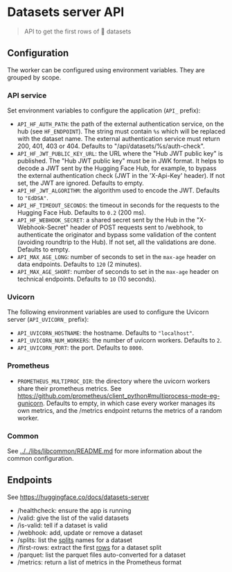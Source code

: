 # Datasets server API

> API to get the first rows of 🤗 datasets

## Configuration

The worker can be configured using environment variables. They are grouped by scope.

### API service

Set environment variables to configure the application (`API_` prefix):

- `API_HF_AUTH_PATH`: the path of the external authentication service, on the hub (see `HF_ENDPOINT`). The string must contain `%s` which will be replaced with the dataset name. The external authentication service must return 200, 401, 403 or 404. Defaults to "/api/datasets/%s/auth-check".
- `API_HF_JWT_PUBLIC_KEY_URL`: the URL where the "Hub JWT public key" is published. The "Hub JWT public key" must be in JWK format. It helps to decode a JWT sent by the Hugging Face Hub, for example, to bypass the external authentication check (JWT in the 'X-Api-Key' header). If not set, the JWT are ignored. Defaults to empty.
- `API_HF_JWT_ALGORITHM`: the algorithm used to encode the JWT. Defaults to `"EdDSA"`.
- `API_HF_TIMEOUT_SECONDS`: the timeout in seconds for the requests to the Hugging Face Hub. Defaults to `0.2` (200 ms).
- `API_HF_WEBHOOK_SECRET`: a shared secret sent by the Hub in the "X-Webhook-Secret" header of POST requests sent to /webhook, to authenticate the originator and bypass some validation of the content (avoiding roundtrip to the Hub). If not set, all the validations are done. Defaults to empty.
- `API_MAX_AGE_LONG`: number of seconds to set in the `max-age` header on data endpoints. Defaults to `120` (2 minutes).
- `API_MAX_AGE_SHORT`: number of seconds to set in the `max-age` header on technical endpoints. Defaults to `10` (10 seconds).

### Uvicorn

The following environment variables are used to configure the Uvicorn server (`API_UVICORN_` prefix):

- `API_UVICORN_HOSTNAME`: the hostname. Defaults to `"localhost"`.
- `API_UVICORN_NUM_WORKERS`: the number of uvicorn workers. Defaults to `2`.
- `API_UVICORN_PORT`: the port. Defaults to `8000`.

### Prometheus

- `PROMETHEUS_MULTIPROC_DIR`: the directory where the uvicorn workers share their prometheus metrics. See https://github.com/prometheus/client_python#multiprocess-mode-eg-gunicorn. Defaults to empty, in which case every worker manages its own metrics, and the /metrics endpoint returns the metrics of a random worker.

### Common

See [../../libs/libcommon/README.md](../../libs/libcommon/README.md) for more information about the common configuration.

## Endpoints

See https://huggingface.co/docs/datasets-server

- /healthcheck: ensure the app is running
- /valid: give the list of the valid datasets
- /is-valid: tell if a dataset is valid
- /webhook: add, update or remove a dataset
- /splits: list the [splits](https://huggingface.co/docs/datasets/splits.html) names for a dataset
- /first-rows: extract the first [rows](https://huggingface.co/docs/datasets/splits.html) for a dataset split
- /parquet: list the parquet files auto-converted for a dataset
- /metrics: return a list of metrics in the Prometheus format
